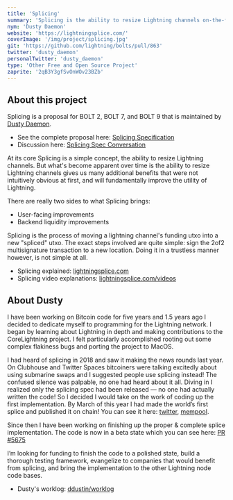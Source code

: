 ```yaml
---
title: 'Splicing'
summary: 'Splicing is the ability to resize Lightning channels on-the-fly, giving users of the Lightning Network many additional benefits that were not intuitively obvious at first.'
nym: 'Dusty Daemon'
website: 'https://lightningsplice.com/'
coverImage: '/img/project/splicing.jpg'
git: 'https://github.com/lightning/bolts/pull/863'
twitter: 'dusty_daemon'
personalTwitter: 'dusty_daemon'
type: 'Other Free and Open Source Project'
zaprite: '2qB3Y3gfSvOnWOv23BZb'
---
```


## About this project

Splicing is a proposal for BOLT 2, BOLT 7, and BOLT 9 that is maintained by
[Dusty Daemon](https://lightningsplice.com/dusty_daemon.html).

- See the complete proposal here: [Splicing Specification](https://github.com/lightning/bolts/pull/863/files)
- Discussion here: [Splicing Spec Conversation](https://github.com/lightning/bolts/pull/863)

At its core Splicing is a simple concept, the ability to resize Lightning
channels. But what's become apparent over time is the ability to resize
Lightning channels gives us many additional benefits that were not intuitively
obvious at first, and will fundamentally improve the utility of Lightning.

There are really two sides to what Splicing brings:

- User-facing improvements
- Backend liquidity improvements

Splicing is the process of moving a lightning channel's funding utxo into a new
"spliced" utxo. The exact steps involved are quite simple: sign the 2of2
multisignature transaction to a new location. Doing it in a trustless manner
however, is not simple at all.

- Splicing explained: [lightningsplice.com](https://lightningsplice.com/splicing_explained.html)
- Splicing video explanations: [lightningsplice.com/videos](https://lightningsplice.com/splicing_videos.html)

## About Dusty

I have been working on Bitcoin code for five years and 1.5 years ago I decided
to dedicate myself to programming for the Lightning network. I began by learning
about Lightning in depth and making contributions to the CoreLightning project.
I felt particularly accomplished rooting out some complex flakiness bugs and
porting the project to MacOS.

I had heard of splicing in 2018 and saw it making the news rounds last year. On
Clubhouse and Twitter Spaces bitcoiners were talking excitedly about using
submarine swaps and I suggested people use splicing instead! The confused
silence was palpable, no one had heard about it all. Diving in I realized only
the splicing spec had been released — no one had actually written the code! So I
decided I would take on the work of coding up the first implementation. By March
of this year I had made the world’s first splice and published it on chain! You
can see it here:
[twitter](https://twitter.com/dusty_daemon/status/1522413475909316610),
[mempool](https://mempool.space/tx/c143bbd3f983e7d07bbccf571352c2432c8e97a543d26a6962582021ec788804).

Since then I have been working on finishing up the proper & complete splice
implementation. The code is now in a beta state which you can see here:
[PR #5675](https://github.com/ElementsProject/lightning/pull/5675)

I’m looking for funding to finish the code to a polished state, build a thorough
testing framework, evangelize to companies that would benefit from splicing, and
bring the implementation to the other Lightning node code bases.

- Dusty's worklog: [ddustin/worklog](https://github.com/ddustin/worklog)
